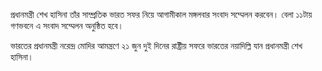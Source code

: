 প্রধানমন্ত্রী শেখ হাসিনা তাঁর সাম্প্রতিক ভারত সফর নিয়ে আগামীকাল মঙ্গলবার সংবাদ সম্মেলন করবেন। বেলা ১১টায় গণভবনে এ সংবাদ সম্মেলন অনুষ্ঠিত হবে।

ভারতের প্রধানমন্ত্রী নরেন্দ্র মোদির আমন্ত্রণে ২১ জুন দুই দিনের রাষ্ট্রীয় সফরে ভারতের নয়াদিল্লি যান প্রধানমন্ত্রী শেখ হাসিনা।
